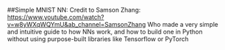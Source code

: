 ##Simple MNIST NN:
Credit to Samson Zhang:
https://www.youtube.com/watch?v=w8yWXqWQYmU&ab_channel=SamsonZhang
Who made a very simple and intuitive guide to how NNs work, and how to build one in Python without using purpose-built libraries like Tensorflow or PyTorch
